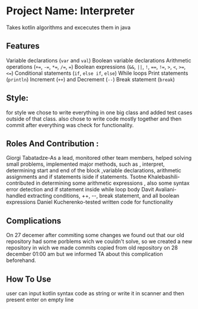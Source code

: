 # Project Name: Interpreter

Takes kotlin algorithms and excecutes them in java
## Features

 Variable declarations (`var` and `val`)
 Boolean variable declarations
 Arithmetic operations (`+=`, `-=`, `*=`, `/=`, `=`)
 Boolean expressions (`&&`, `||`, `!`, `==`, `!=`, `>`, `<`, `>=`, `<=`)
 Conditional statements (`if`, `else if`, `else`)
 While loops
 Print statements (`println`)
 Increment (`++`) and Decrement (`--`)
 Break statement (`break`)

## Style: 
for style we chose to write everything in one big class and added test cases outside of that class. also chose to write code mostly together and then commit after everything was check for functionality.

##  Roles And Contribution :
Giorgi Tabatadze-As a lead, monitored other team members, helped solving small problems, implemented major methods, such as , interpret, determining start and end of the block ,variable declarations, arithmetic assignments and if statements iside if statements.
Tsotne Khalebashili-contributed in determining some arithmetic expressions , also some syntax error detection and if statement inside while loop body
Davit Avaliani-handled extracting conditions, ++, --, break statement, and all boolean expressions
Daniel Kucherenko-tested written code for functionality

## Complications
On 27 decemer after commiting some changes  we found out that our old repository had some porblems wich we couldn't solve, so we created a new repository in wich 
 we made commits copied from old repository on 28 december 01:00 am but we informed TA about this complication beforehand.
## How To Use
user can input kotlin syntax code as string or write it in scanner and then present enter on empty line

 
